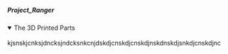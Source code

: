 ##### Project_Ranger


<details open>
<summary> The 3D Printed Parts </summary>
<br>
kjsnskjcnksjdncksjndcksnkcnjdskdjcnskdjcnskdjnskdnskdjsnkdjcnskdjnc
</details>

